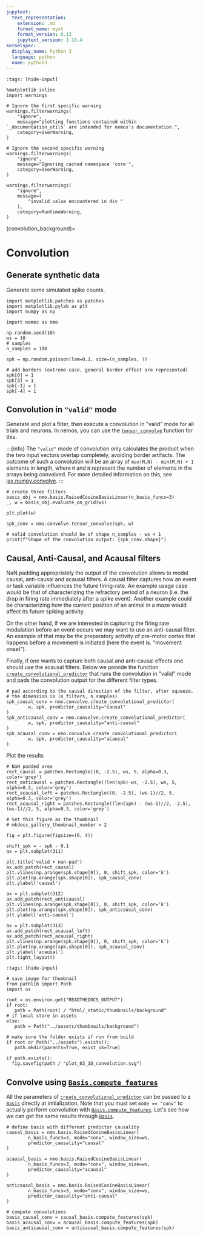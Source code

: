 ```yaml
---
jupytext:
  text_representation:
    extension: .md
    format_name: myst
    format_version: 0.13
    jupytext_version: 1.16.4
kernelspec:
  display_name: Python 3
  language: python
  name: python3
---
```


```{code-cell} ipython3
:tags: [hide-input]

%matplotlib inline
import warnings

# Ignore the first specific warning
warnings.filterwarnings(
    "ignore",
    message="plotting functions contained within `_documentation_utils` are intended for nemos's documentation.",
    category=UserWarning,
)

# Ignore the second specific warning
warnings.filterwarnings(
    "ignore",
    message="Ignoring cached namespace 'core'",
    category=UserWarning,
)

warnings.filterwarnings(
    "ignore",
    message=(
        "invalid value encountered in div "
    ),
    category=RuntimeWarning,
)
```

(convolution_background)=
# Convolution

## Generate synthetic data
Generate some simulated spike counts.


```{code-cell} ipython3
import matplotlib.patches as patches
import matplotlib.pylab as plt
import numpy as np

import nemos as nmo

np.random.seed(10)
ws = 10
# samples
n_samples = 100

spk = np.random.poisson(lam=0.1, size=(n_samples, ))

# add borders (extreme case, general border effect are represented)
spk[0] = 1
spk[3] = 1
spk[-1] = 1
spk[-4] = 1
```

## Convolution in `"valid"` mode
Generate and plot a filter, then execute a convolution in "valid" mode for all trials and neurons.
In nemos, you can use the [`tensor_convolve`](nemos.convolve.tensor_convolve) function for this.

:::{info}
The `"valid"` mode of convolution only calculates the product when the two input vectors overlap completely,
avoiding border artifacts. The outcome of such a convolution will
be an array of `max(M,N) - min(M,N) + 1` elements in length, where `M` and `N` represent the number
of elements in the arrays being convolved. For more detailed information on this,
see [jax.numpy.convolve](https://jax.readthedocs.io/en/latest/_autosummary/jax.numpy.convolve.html).
:::

```{code-cell} ipython3
# create three filters
basis_obj = nmo.basis.RaisedCosineBasisLinear(n_basis_funcs=3)
_, w = basis_obj.evaluate_on_grid(ws)

plt.plot(w)

spk_conv = nmo.convolve.tensor_convolve(spk, w)

# valid convolution should be of shape n_samples - ws + 1
print(f"Shape of the convolution output: {spk_conv.shape}")
```

## Causal, Anti-Causal, and Acausal filters
NaN padding appropriately the output of the convolution allows to model  causal, anti-causal and acausal filters.
A causal filter captures how an event or task variable influences the future firing-rate.
An example usage case would be that of characterizing the refractory period of a neuron
(i.e. the drop in firing rate  immediately after a spike event). Another example could be characterizing how
the current position of an animal in a maze would affect its future spiking activity.

On the other hand, if we are interested in capturing the firing rate modulation before an event occurs we may want
to use an anti-causal filter. An example of that may be the preparatory activity of pre-motor cortex that happens
before a movement is initiated (here the event is. "movement onset").

Finally, if one wants to capture both causal
and anti-causal effects one should use the acausal filters.
Below we provide the function [`create_convolutional_predictor`](nemos.convolve.create_convolutional_predictor) that runs the convolution in "valid" mode and pads the convolution output
for the different filter types.


```{code-cell} ipython3
# pad according to the causal direction of the filter, after squeeze,
# the dimension is (n_filters, n_samples)
spk_causal_conv = nmo.convolve.create_convolutional_predictor(
        w, spk, predictor_causality="causal"
)
spk_anticausal_conv = nmo.convolve.create_convolutional_predictor(
        w, spk, predictor_causality="anti-causal"
)
spk_acausal_conv = nmo.convolve.create_convolutional_predictor(
        w, spk, predictor_causality="acausal"
)
```

Plot the results


```{code-cell} ipython3
# NaN padded area
rect_causal = patches.Rectangle((0, -2.5), ws, 5, alpha=0.3, color='grey')
rect_anticausal = patches.Rectangle((len(spk)-ws, -2.5), ws, 5, alpha=0.3, color='grey')
rect_acausal_left = patches.Rectangle((0, -2.5), (ws-1)//2, 5, alpha=0.3, color='grey')
rect_acausal_right = patches.Rectangle((len(spk) - (ws-1)//2, -2.5), (ws-1)//2, 5, alpha=0.3, color='grey')

# Set this figure as the thumbnail
# mkdocs_gallery_thumbnail_number = 2

fig = plt.figure(figsize=(6, 4))

shift_spk = - spk - 0.1
ax = plt.subplot(311)

plt.title('valid + nan-pad')
ax.add_patch(rect_causal)
plt.vlines(np.arange(spk.shape[0]), 0, shift_spk, color='k')
plt.plot(np.arange(spk.shape[0]), spk_causal_conv)
plt.ylabel('causal')

ax = plt.subplot(312)
ax.add_patch(rect_anticausal)
plt.vlines(np.arange(spk.shape[0]), 0, shift_spk, color='k')
plt.plot(np.arange(spk.shape[0]), spk_anticausal_conv)
plt.ylabel('anti-causal')

ax = plt.subplot(313)
ax.add_patch(rect_acausal_left)
ax.add_patch(rect_acausal_right)
plt.vlines(np.arange(spk.shape[0]), 0, shift_spk, color='k')
plt.plot(np.arange(spk.shape[0]), spk_acausal_conv)
plt.ylabel('acausal')
plt.tight_layout()

```

```{code-cell} ipython3
:tags: [hide-input]

# save image for thumbnail
from pathlib import Path
import os

root = os.environ.get("READTHEDOCS_OUTPUT")
if root:
   path = Path(root) / "html/_static/thumbnails/background"
# if local store in assets
else:
   path = Path("../assets/thumbnails/background")
 
# make sure the folder exists if run from build
if root or Path("../assets").exists():
   path.mkdir(parents=True, exist_ok=True)

if path.exists():
  fig.savefig(path / "plot_03_1D_convolution.svg")
```

## Convolve using [`Basis.compute_features`](nemos.basis.Basis.compute_features)
All the parameters of [`create_convolutional_predictor`](nemos.convolve.create_convolutional_predictor) can be passed to a [`Basis`](nemos.basis.Basis) directly
at initialization. Note that you must set `mode == "conv"` to actually perform convolution
with [`Basis.compute_features`](nemos.basis.Basis.compute_features). Let's see how we can get the same results through [`Basis`](nemos.basis.Basis).


```{code-cell} ipython3
# define basis with different predictor causality
causal_basis = nmo.basis.RaisedCosineBasisLinear(
        n_basis_funcs=3, mode="conv", window_size=ws,
        predictor_causality="causal"
)

acausal_basis = nmo.basis.RaisedCosineBasisLinear(
        n_basis_funcs=3, mode="conv", window_size=ws,
        predictor_causality="acausal"
)

anticausal_basis = nmo.basis.RaisedCosineBasisLinear(
        n_basis_funcs=3, mode="conv", window_size=ws,
        predictor_causality="anti-causal"
)

# compute convolutions
basis_causal_conv = causal_basis.compute_features(spk)
basis_acausal_conv = acausal_basis.compute_features(spk)
basis_anticausal_conv = anticausal_basis.compute_features(spk)
```
